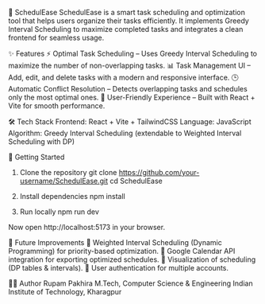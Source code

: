 📅 SchedulEase
SchedulEase is a smart task scheduling and optimization tool that helps users organize their tasks efficiently. It implements Greedy Interval Scheduling to maximize completed tasks and integrates a clean frontend for seamless usage.

✨ Features
⚡ Optimal Task Scheduling – Uses Greedy Interval Scheduling to maximize the number of non-overlapping tasks.
📊 Task Management UI – Add, edit, and delete tasks with a modern and responsive interface.
🕒 Automatic Conflict Resolution – Detects overlapping tasks and schedules only the most optimal ones.
🎯 User-Friendly Experience – Built with React + Vite for smooth performance.

🛠️ Tech Stack
Frontend: React + Vite + TailwindCSS
Language: JavaScript
Algorithm: Greedy Interval Scheduling (extendable to Weighted Interval Scheduling with DP)

🚀 Getting Started
1. Clone the repository
git clone https://github.com/your-username/SchedulEase.git
cd SchedulEase

2. Install dependencies
npm install

3. Run locally
npm run dev


Now open http://localhost:5173
in your browser.

📌 Future Improvements
🔹 Weighted Interval Scheduling (Dynamic Programming) for priority-based optimization.
🔹 Google Calendar API integration for exporting optimized schedules.
🔹 Visualization of scheduling (DP tables & intervals).
🔹 User authentication for multiple accounts.



👨‍💻 Author
Rupam Pakhira
M.Tech, Computer Science & Engineering
Indian Institute of Technology, Kharagpur
